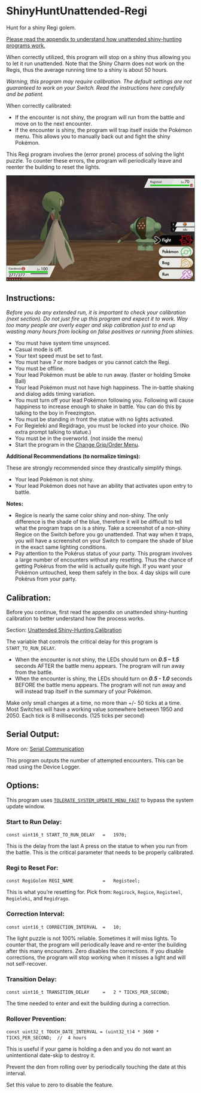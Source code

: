# ShinyHuntUnattended-Regi

Hunt for a shiny Regi golem.

[Please read the appendix to understand how unattended shiny-hunting programs work.](../Appendix/UnattendedShinyHuntingPrograms.md)

When correctly utilized, this program will stop on a shiny thus allowing you to let it run unattended. Note that the Shiny Charm does not work on the Regis, thus the average running time to a shiny is about 50 hours.

*Warning, this program may require calibration. The default settings are not guaranteed to work on your Switch. Read the instructions here carefully and be patient.*

When correctly calibrated:
- If the encounter is not shiny, the program will run from the battle and move on to the next encounter.
- If the encounter is shiny, the program will trap itself inside the Pokémon menu. This allows you to manually back out and fight the shiny Pokémon.

This Regi program involves the (error prone) process of solving the light puzzle. To counter these errors, the program will periodically leave and reenter the building to reset the lights.

<img src="images/ShinyHuntUnattended-Regi.png" width="800">

## Instructions:

*Before you do any extended run, it is important to check your calibration (next section). Do not just fire up this program and expect it to work. Way too many people are overly eager and skip calibration just to end up wasting many hours from locking on false positives or running from shinies.*
- You must have system time unsynced.
- Casual mode is off.
- Your text speed must be set to fast.
- You must have 7 or more badges or you cannot catch the Regi.
- You must be offline.
- Your lead Pokémon must be able to run away. (faster or holding Smoke Ball)
- Your lead Pokémon must not have high happiness. The in-battle shaking and dialog adds timing variation.
- You must turn off your lead Pokémon following you. Following will cause happiness to increase enough to shake in battle. You can do this by talking to the boy in Freezington.
- You must be standing in front the statue with no lights activated.
- For Regieleki and Regidrago, you must be locked into your choice. (No extra prompt talking to statue.)
- You must be in the overworld. (not inside the menu)
-	Start the program in the [Change Grip/Order Menu](../Appendix/ChangeGripOrderMenu.md).

**Additional Recommendations (to normalize timings):**

These are strongly recommended since they drastically simplify things.
- Your lead Pokémon is not shiny.
- Your lead Pokémon does not have an ability that activates upon entry to battle.

**Notes:**
- Regice is nearly the same color shiny and non-shiny. The only difference is the shade of the blue, therefore it will be difficult to tell what the program traps on is a shiny. Take a screenshot of a non-shiny Regice on the Switch before you go unattended. That way when it traps, you will have a screenshot on your Switch to compare the shade of blue in the exact same lighting conditions.
- Pay attention to the Pokérus status of your party. This program involves a large number of encounters without any resetting. Thus the chance of getting Pokérus from the wild is actually quite high. If you want your Pokémon untouched, keep them safely in the box. 4 day skips will cure Pokérus from your party.

## Calibration:

Before you continue, first read the appendix on unattended shiny-hunting calibration to better understand how the process works.

Section: [Unattended Shiny-Hunting Calibration](../Appendix/UnattendedShinyHuntingPrograms.md#calibration)

The variable that controls the critical delay for this program is `START_TO_RUN_DELAY`.
- When the encounter is not shiny, the LEDs should turn on ***0.5 – 1.5*** seconds AFTER the battle menu appears. The program will run away from the battle.
- When the encounter is shiny, the LEDs should turn on ***0.5 - 1.0*** seconds BEFORE the battle menu appears. The program will not run away and will instead trap itself in the summary of your Pokémon.

Make only small changes at a time, no more than +/- 50 ticks at a time. Most Switches will have a working value somewhere between 1950 and 2050. Each tick is 8 milliseconds. (125 ticks per second)

## Serial Output:

More on: [Serial Communication](../SerialCommunication.md)

This program outputs the number of attempted encounters. This can be read using the Device Logger.

## Options:

This program uses [`TOLERATE_SYSTEM_UPDATE_MENU_FAST`](../Appendix/GlobalSettings.md#tolerate-system-update-menu-fast) to bypass the system update window.

### Start to Run Delay:
```
const uint16_t START_TO_RUN_DELAY   =   1970;
```
This is the delay from the last A press on the statue to when you run from the battle. This is the critical parameter that needs to be properly calibrated.

### Regi to Reset For:
```
const RegiGolem REGI_NAME           =   Registeel;
```
This is what you’re resetting for. Pick from: `Regirock`, `Regice`, `Registeel`, `Regieleki`, and `Regidrago`.

### Correction Interval:
```
const uint16_t CORRECTION_INTERVAL  =   10;
```
The light puzzle is not 100% reliable. Sometimes it will miss lights. To counter that, the program will periodically leave and re-enter the building after this many encounters. Zero disables the corrections. If you disable corrections, the program will stop working when it misses a light and will not self-recover.

### Transition Delay:
```
const uint16_t TRANSITION_DELAY     =   2 * TICKS_PER_SECOND;
```
The time needed to enter and exit the building during a correction.

### Rollover Prevention:
```
const uint32_t TOUCH_DATE_INTERVAL = (uint32_t)4 * 3600 * TICKS_PER_SECOND;  //  4 hours
```
This is useful if your game is holding a den and you do not want an unintentional date-skip to destroy it.

Prevent the den from rolling over by periodically touching the date at this interval.

Set this value to zero to disable the feature.




